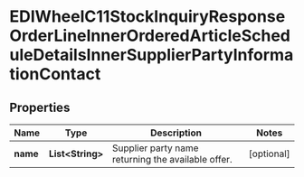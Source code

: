 

# EDIWheelC11StockInquiryResponseOrderLineInnerOrderedArticleScheduleDetailsInnerSupplierPartyInformationContact


## Properties

| Name | Type | Description | Notes |
|------------ | ------------- | ------------- | -------------|
|**name** | **List&lt;String&gt;** | Supplier party name returning the available offer. |  [optional] |



